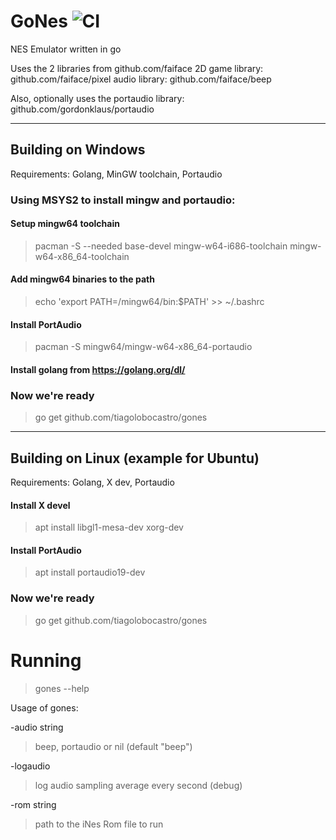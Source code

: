 # GoNes ![CI](https://github.com/tiagolobocastro/gones/workflows/Go/badge.svg)
NES Emulator written in go

Uses the 2 libraries from github.com/faiface
2D game library: github.com/faiface/pixel
audio library: github.com/faiface/beep

Also, optionally uses the portaudio library: github.com/gordonklaus/portaudio



---
## Building on Windows
Requirements: Golang, MinGW toolchain, Portaudio

### Using MSYS2 to install mingw and portaudio:
#### Setup mingw64 toolchain
>pacman -S --needed base-devel mingw-w64-i686-toolchain mingw-w64-x86_64-toolchain
#### Add mingw64 binaries to the path
>echo 'export PATH=/mingw64/bin:$PATH' >> ~/.bashrc

#### Install PortAudio
>pacman -S mingw64/mingw-w64-x86_64-portaudio

#### Install golang from https://golang.org/dl/

### Now we're ready
>go get github.com/tiagolobocastro/gones


---
## Building on Linux (example for Ubuntu)
Requirements: Golang, X dev, Portaudio
#### Install X devel
>apt install libgl1-mesa-dev xorg-dev 
#### Install PortAudio
>apt install portaudio19-dev

### Now we're ready
>go get github.com/tiagolobocastro/gones



# Running
>gones --help 

Usage of gones: 

-audio string 
>beep, portaudio or nil (default "beep")

-logaudio 
>log audio sampling average every second (debug) 

-rom string 
>path to the iNes Rom file to run 
